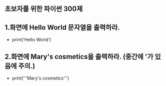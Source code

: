 ## 초보자를 위한 파이썬 300제

## 1.화면에 Hello World 문자열을 출력하라.
- print('Hello World')

## 2.화면에 Mary's cosmetics을 출력하라. (중간에 '가 있음에 주의.)
- print('''Mary's cosmetics''')


